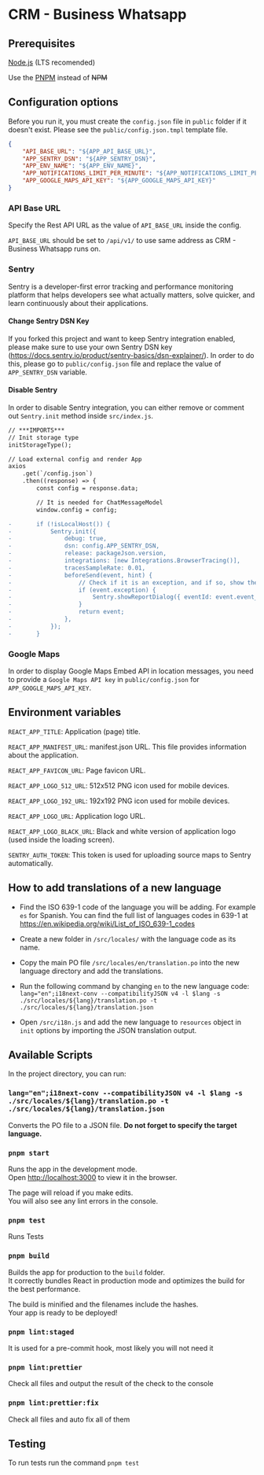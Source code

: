 # CRM - Business Whatsapp

## Prerequisites

[Node.js](https://nodejs.org/) (LTS recomended)

Use the [PNPM](https://pnpm.io/) instead of ~~NPM~~

## Configuration options

Before you run it, you must create the `config.json` file in `public` folder if it doesn't exist. Please see the `public/config.json.tmpl` template file.

```json
{
	"API_BASE_URL": "${APP_API_BASE_URL}",
	"APP_SENTRY_DSN": "${APP_SENTRY_DSN}",
	"APP_ENV_NAME": "${APP_ENV_NAME}",
	"APP_NOTIFICATIONS_LIMIT_PER_MINUTE": "${APP_NOTIFICATIONS_LIMIT_PER_MINUTE}",
	"APP_GOOGLE_MAPS_API_KEY": "${APP_GOOGLE_MAPS_API_KEY}"
}
```

### API Base URL

Specify the Rest API URL as the value of `API_BASE_URL` inside the config.

`API_BASE_URL` should be set to `/api/v1/` to use same address as CRM - Business Whatsapp runs on.

### Sentry

Sentry is a developer-first error tracking and performance monitoring platform that helps developers see what actually matters, solve quicker, and learn continuously about their applications.

#### Change Sentry DSN Key

If you forked this project and want to keep Sentry integration enabled, please make sure to use your own Sentry DSN key (https://docs.sentry.io/product/sentry-basics/dsn-explainer/).
In order to do this, please go to `public/config.json` file and replace the value of `APP_SENTRY_DSN` variable.

#### Disable Sentry

In order to disable Sentry integration, you can either remove or comment out `Sentry.init` method inside `src/index.js`.

```diff
// ***IMPORTS***
// Init storage type
initStorageType();

// Load external config and render App
axios
	.get(`/config.json`)
	.then((response) => {
		const config = response.data;

		// It is needed for ChatMessageModel
		window.config = config;

-		if (!isLocalHost()) {
-			Sentry.init({
-				debug: true,
-				dsn: config.APP_SENTRY_DSN,
-				release: packageJson.version,
-				integrations: [new Integrations.BrowserTracing()],
-				tracesSampleRate: 0.01,
-				beforeSend(event, hint) {
-					// Check if it is an exception, and if so, show the report dialog
-					if (event.exception) {
-						Sentry.showReportDialog({ eventId: event.event_id });
-					}
-					return event;
-				},
-			});
-		}
```

### Google Maps

In order to display Google Maps Embed API in location messages, you need to provide a `Google Maps API key` in `public/config.json` for `APP_GOOGLE_MAPS_API_KEY`.

## Environment variables

`REACT_APP_TITLE`: Application (page) title.

`REACT_APP_MANIFEST_URL`: manifest.json URL. This file provides information about the application.

`REACT_APP_FAVICON_URL`: Page favicon URL.

`REACT_APP_LOGO_512_URL`: 512x512 PNG icon used for mobile devices.

`REACT_APP_LOGO_192_URL`: 192x192 PNG icon used for mobile devices.

`REACT_APP_LOGO_URL`: Application logo URL.

`REACT_APP_LOGO_BLACK_URL`: Black and white version of application logo (used inside the loading screen).

`SENTRY_AUTH_TOKEN`: This token is used for uploading source maps to Sentry automatically.

## How to add translations of a new language

- Find the ISO 639-1 code of the language you will be adding. For example `es` for Spanish.
  You can find the full list of languages codes in 639-1 at https://en.wikipedia.org/wiki/List_of_ISO_639-1_codes

- Create a new folder in `/src/locales/` with the language code as its name.

- Copy the main PO file `/src/locales/en/translation.po` into the new language directory and add the translations.

- Run the following command by changing `en` to the new language code:
  `lang="en";i18next-conv --compatibilityJSON v4 -l $lang -s ./src/locales/${lang}/translation.po -t ./src/locales/${lang}/translation.json`

- Open `/src/i18n.js` and add the new language to `resources` object in `init` options by importing the JSON translation output.

## Available Scripts

In the project directory, you can run:

### `lang="en";i18next-conv --compatibilityJSON v4 -l $lang -s ./src/locales/${lang}/translation.po -t ./src/locales/${lang}/translation.json`

Converts the PO file to a JSON file. **Do not forget to specify the target language.**

### `pnpm start`

Runs the app in the development mode.\
Open [http://localhost:3000](http://localhost:3000) to view it in the browser.

The page will reload if you make edits.\
You will also see any lint errors in the console.

### `pnpm test`

Runs Tests

### `pnpm build`

Builds the app for production to the `build` folder.\
It correctly bundles React in production mode and optimizes the build for the best performance.

The build is minified and the filenames include the hashes.\
Your app is ready to be deployed!

### `pnpm lint:staged`

It is used for a pre-commit hook, most likely you will not need it

### `pnpm lint:prettier`

Check all files and output the result of the check to the console

### `pnpm lint:prettier:fix`

Check all files and auto fix all of them

## Testing

To run tests run the command `pnpm test`
